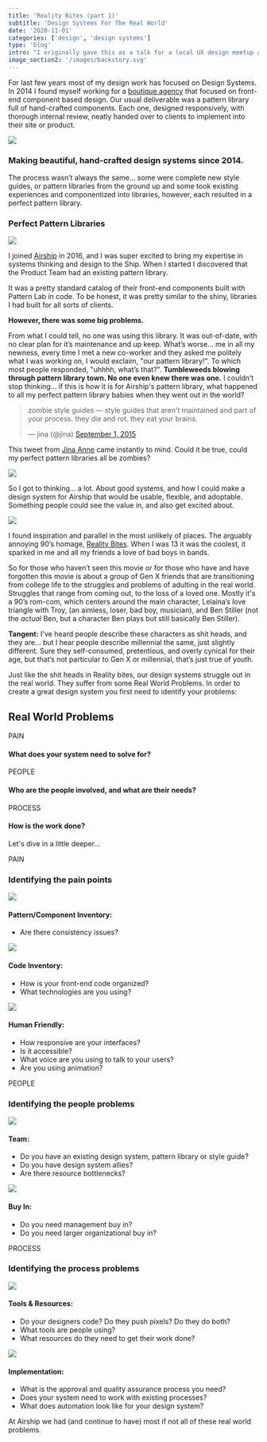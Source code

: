 ```yaml
---
title: 'Reality Bites (part 1)'
subtitle: 'Design Systems For The Real World'
date: '2020-11-01'
categories: ['design', 'design systems']
type: 'blog'
intro: "I originally gave this as a talk for a local UX design meetup a few years back. I was looking for a different presentation in my google slides the other day, and I stumbled across this one. While flipping through it a couple things came to mind. First, the talk had some moments of calamity, both my fault &#40;my notifications to take my garbage and recycling out popping up constantly&#41;, and not my fault &#40;the beer cycle folks pedaling by the open cargo door to the space we were in, their woooooooos! punctuating my talk&#41;. That aside, looking through the slides I thought to myself, there is still some pretty relevant content here, issues I am still dealing with, years later. If I am still struggling, chances are other people working on real world designs systems are too, so I thought I'd distill the good bits and relevant parts down to a blog post."
image_section2: '/images/backstory.svg'
---
```


For last few years most of my design work has focused on Design Systems. In 2014 I found myself working for a <a href ="">boutique agency</a> that focused on front-end component based design. Our usual deliverable was a pattern library full of hand-crafted components. Each one, designed responsively, with thorough internal review, neatly handed over to clients to implement into their site or product.


<div class="image-left">
    <img src="/images/pattern.png" />
    <h3>Making beautiful, hand-crafted design systems since 2014.</h3>
</div>


The process wasn’t always the same… some were complete new style guides, or pattern libraries from the ground up and some took existing experiences and componentized into libraries, however, each resulted in a perfect pattern library.

### Perfect Pattern Libraries
<img src="/images/patterns.gif" />

I joined <a href="">Airship</a> in 2016, and I was super excited to bring my expertise in systems thinking and design to the Ship. When I started I discovered that the Product Team had an existing pattern library.

It was a pretty standard catalog of their front-end components built with Pattern Lab in code. To be honest, it was pretty similar to the shiny, libraries I had built for all sorts of clients.

**However, there was some big problems.**

From what I could tell, no one was using this library. It was out-of-date, with no clear plan for it’s maintenance and up keep. What’s worse… me in all my newness, every time I met a new co-worker and they asked me politely what I was working on, I would exclaim, "our pattern library!". To which most people responded, "uhhhh, what’s that?". **Tumbleweeds blowing through pattern library town. No one even knew there was one.** I couldn’t stop thinking… if this is how it is for Airship's pattern library, what happened to all my perfect pattern library babies when they went out in the world?

<div class="twitter-embedd">
    <blockquote class="twitter-tweet"><p lang="en" dir="ltr">zombie style guides — style guides that aren&#39;t maintained and part of your process. they die and rot. they eat your brains.</p>&mdash; jina (@jina) <a href="https://twitter.com/jina/status/638850299172667392?ref_src=twsrc%5Etfw">September 1, 2015</a></blockquote> <script async src="https://platform.twitter.com/widgets.js" charset="utf-8"></script>
</div>

This tweet from <a href="">Jina Anne</a> came instantly to mind. Could it be true, could my perfect pattern libraries all be zombies?

<img class="center" src="/images/zombie.gif" />

So I got to thinking… a lot. About good systems, and how I could make a design system for Airship that would be usable, flexible, and adoptable. Something people could see the value in, and also get excited about.

<img class="center" src="/images/reality-bites-crew.png" />

I found inspiration and parallel in the most unlikely of places. The arguably annoying 90’s homage, <a href="">Reality Bites</a>. When I was 13 it was the coolest, it sparked in me and all my friends a love of bad boys in bands.

So for those who haven’t seen this movie or for those who have and have forgotten this movie is about a group of Gen X friends that are transitioning from college life to the struggles and problems of adulting in the real world. Struggles that range from coming out, to the loss of a loved one.  Mostly it's a 90’s rom-com, which centers around the main character, Lelaina’s love triangle with Troy, (an aimless, loser, bad boy, musician), and Ben Stiller (not the _actual_ Ben, but a character Ben plays but still basically Ben Stiller). 

**Tangent:** I've heard people describe these characters as shit heads, and they are… but I hear people describe millennial the same, just slightly different. Sure they self-consumed, pretentious, and overly cynical for their age, but that’s not particular to Gen X or millennial, that’s just true of youth.

Just like the shit heads in Reality bites, our design systems struggle out in the real world. They suffer from some Real World Problems. In order to create a great design system you first need to identify your problems:

## Real World Problems

<div class="problems">
    
<div class="problem pain">
    <span class="pain-inner">PAIN</span>
</div>
<h4 class="problem-header">What does your system need to solve for?</h4>
        
<div class="problem people">
    <span class="people-inner">PEOPLE</span>
</div>
<h4 class="problem-header">Who are the people involved, and what are their needs?</h4>

<div class="problem process">
    <span class="process-inner">PROCESS</span>
</div>
<h4 class="problem-header">How is the work done?</h4>

</div>

Let's dive in a little deeper...

<div class="image-left">
    <div class="problem pain">
        <span class="pain-inner">PAIN</span>
    </div>
    <h3>Identifying the pain points</h3>
</div>

<div class="image-left">
    <img src="/images/circle-1.svg" />
    <h4>Pattern/Component Inventory:</h4>
</div>

- Are there consistency issues?

<div class="image-left">
    <img src="/images/circle-1.svg" />
    <h4>Code Inventory:</h4>
</div>

- How is your front-end code organized?
- What technologies are you using?

<div class="image-left">
    <img src="/images/circle-1.svg" />
    <h4>Human Friendly:</h4>
</div>

- How responsive are your interfaces?
- Is it accessible?
- What voice are you using to talk to your users?
- Are you using animation?

<div class="image-left">
    <div class="problem people">
        <span class="people-inner">PEOPLE</span>
    </div>
    <h3>Identifying the people problems</h3>
</div>

<div class="image-left">
    <img src="/images/circle-1.svg" />
    <h4>Team:</h4>
</div>

- Do you have an existing design system, pattern library or style guide?
- Do you have design system allies?
- Are there resource bottlenecks?

<div class="image-left">
    <img src="/images/circle-1.svg" />
    <h4>Buy In:</h4>
</div>

- Do you need management buy in?
- Do you need larger organizational buy in?

<div class="image-left">
    <div class="problem process">
        <span class="process-inner">PROCESS</span>
    </div>
    <h3>Identifying the process problems</h3>
</div>

<div class="image-left">
    <img src="/images/circle-1.svg" />
    <h4>Tools & Resources:</h4>
</div>

- Do your designers code? Do they push pixels? Do they do both?
- What tools are people using?
- What resources do they need to get their work done?

<div class="image-left">
    <img src="/images/circle-1.svg" />
    <h4>Implementation:</h4>
</div>

- What is the approval and quality assurance process you need?
- Does your system need to work with existing processes?
- What does automation look like for your design system?

At Airship we had (and continue to have) most if not all of these real world problems. 

